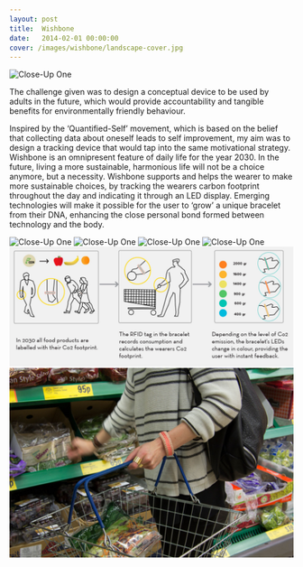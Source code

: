 ```yaml
---
layout: post
title:  Wishbone
date:   2014-02-01 00:00:00
cover: /images/wishbone/landscape-cover.jpg
---
```



![Close-Up One](/images/wishbone/inspiration-2.jpg)

The challenge given was to design a conceptual device to be used by adults in the future, which would provide accountability and tangible benefits for environmentally friendly behaviour.

Inspired by the ‘Quantified-Self’ movement, which is based on the belief that collecting data about oneself leads to self improvement, my aim was to design a tracking device that would tap into the same motivational strategy. Wishbone is an omnipresent feature of daily life for the year 2030. In the future, living a more sustainable, harmonious life will not be a choice anymore, but a necessity. Wishbone supports and helps the wearer to make more sustainable choices, by tracking the wearers carbon footprint throughout the day and indicating it through an LED display. Emerging technologies will make it possible for the user to ‘grow’ a unique bracelet from their DNA, enhancing the close personal bond formed between technology and the body.

![Close-Up One](/images/wishbone/sketch-2.jpg)
![Close-Up One](/images/wishbone/growing-2.jpg)
![Close-Up One](/images/wishbone/growing-1.jpg)
![Close-Up One](/images/wishbone/wearing.jpg)
![Close-Up One](/images/wishbone/user-scenario.jpg)
![Close-Up One](/images/wishbone/wearing-2.jpg)
